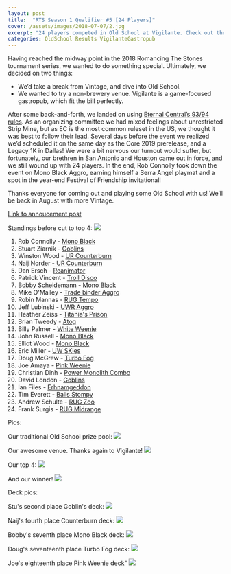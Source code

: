 ```yaml
---
layout: post
title:  "RTS Season 1 Qualifier #5 [24 Players]"
cover: /assets/images/2018-07-07/2.jpg
excerpt: "24 players competed in Old School at Vigilante. Check out the results!!"
categories: OldSchool Results VigilanteGastropub
---
```


Having reached the midway point in the 2018 Romancing The Stones tournament series, we wanted to
do something special. Ultimately, we decided on two things:

* We’d take a break from Vintage, and dive into Old School.
* We wanted to try a non-brewery venue. Vigilante is a game-focused gastropub, which fit the bill
perfectly.

After some back-and-forth, we landed on using [Eternal Central’s 93/94
rules](http://www.eternalcentral.com/9394rules/). As an organizing committee we had mixed feelings
about unrestricted Strip Mine, but as EC is the most common ruleset in the US, we thought it was
best to follow their lead. Several days before the event we realized we’d scheduled it on the
same day as the Core 2019 prerelease, and a Legacy 1K in Dallas! We were a bit nervous our turnout
would suffer, but fortunately, our brethren in San Antonio and Houston came out in force, and we
still wound up with 24 players. In the end, Rob Connolly took down the event on Mono Black Aggro,
earning himself a Serra Angel playmat and a spot in the year-end Festival of Friendship
invitational!

Thanks everyone for coming out and playing some Old School with us! We’ll be back in August with
more Vintage.

[Link to annoucement post](s1q5_announce)

Standings before cut to top 4:
![]({{site.cdn_url}}/assets/images/2018-07-07/standings.jpg)

1. Rob Connolly - [Mono Black]({{site.cdn_url}}/assets/images/2018-07-07/deck-1.jpg)
2. Stuart Ziarnik - [Goblins]({{site.cdn_url}}/assets/images/2018-07-07/deck-2.jpg)
3. Winston Wood - [UR Counterburn]({{site.cdn_url}}/assets/images/2018-07-07/deck-3.jpg)
4. Naij Norder - [UR Counterburn]({{site.cdn_url}}/assets/images/2018-07-07/deck-4.jpg)
5. Dan Ersch - [Reanimator]({{site.cdn_url}}/assets/images/2018-07-07/deck-5.jpg)
6. Patrick Vincent - [Troll Disco]({{site.cdn_url}}/assets/images/2018-07-07/deck-6.jpg)
7. Bobby Scheidemann - [Mono Black]({{site.cdn_url}}/assets/images/2018-07-07/deck-7.jpg)
8. Mike O'Malley - [Trade binder Aggro]({{site.cdn_url}}/assets/images/2018-07-07/deck-8.jpg)
9. Robin Mannas - [RUG Tempo]({{site.cdn_url}}/assets/images/2018-07-07/deck-9.jpg)
10. Jeff Lubinski - [UWR Aggro]({{site.cdn_url}}/assets/images/2018-07-07/deck-10.jpg)
11. Heather Zeiss - [Titania's Prison]({{site.cdn_url}}/assets/images/2018-07-07/deck-11.jpg)
12. Brian Tweedy - [Atog]({{site.cdn_url}}/assets/images/2018-07-07/deck-12.jpg)
13. Billy Palmer - [White Weenie]({{site.cdn_url}}/assets/images/2018-07-07/deck-13.jpg)
14. John Russell - [Mono Black]({{site.cdn_url}}/assets/images/2018-07-07/deck-14.jpg)
15. Elliot Wood - [Mono Black]({{site.cdn_url}}/assets/images/2018-07-07/deck-15.jpg)
16. Eric Miller - [UW SKies]({{site.cdn_url}}/assets/images/2018-07-07/deck-16.jpg)
17. Doug McGrew - [Turbo Fog]({{site.cdn_url}}/assets/images/2018-07-07/deck-17.jpg)
18. Joe Amaya - [Pink Weenie]({{site.cdn_url}}/assets/images/2018-07-07/deck-18.jpg)
19. Christian Dinh - [Power Monolith Combo]({{site.cdn_url}}/assets/images/2018-07-07/deck-19.jpg)
20. David London - [Goblins]({{site.cdn_url}}/assets/images/2018-07-07/deck-20.jpg)
21. Ian Files - [Erhnamgeddon]({{site.cdn_url}}/assets/images/2018-07-07/deck-21.jpg)
22. Tim Everett - [Balls Stompy]({{site.cdn_url}}/assets/images/2018-07-07/deck-22.jpg)
23. Andrew Schulte - [RUG Zoo]({{site.cdn_url}}/assets/images/2018-07-07/deck-23.jpg)
24. Frank Surgis - [RUG Midrange]({{site.cdn_url}}/assets/images/2018-07-07/deck-24.jpg)

Pics:

Our traditional Old School prize pool:
![]({{site.cdn_url}}/assets/images/2018-07-07/1.jpg)

Our awesome venue. Thanks again to Vigilante!
![]({{site.cdn_url}}/assets/images/2018-07-07/2.jpg)

Our top 4:
![]({{site.cdn_url}}/assets/images/2018-07-07/3.jpg)

And our winner!
![]({{site.cdn_url}}/assets/images/2018-07-07/4.jpg)

Deck pics:

Stu's second place Goblin's deck:
![]({{site.cdn_url}}/assets/images/2018-07-07/5.jpg)

Naij's fourth place Counterburn deck:
![]({{site.cdn_url}}/assets/images/2018-07-07/6.jpg)

Bobby's seventh place Mono Black deck:
![]({{site.cdn_url}}/assets/images/2018-07-07/7.jpg)

Doug's seventeenth place Turbo Fog deck:
![]({{site.cdn_url}}/assets/images/2018-07-07/8.jpg)

Joe's eighteenth place Pink Weenie deck"
![]({{site.cdn_url}}/assets/images/2018-07-07/9.jpg)
